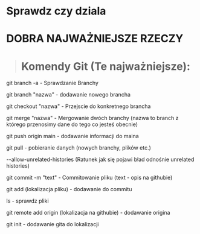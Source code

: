 # Sprawdz czy dziala



# DOBRA NAJWAŻNIEJSZE RZECZY  
> # Komendy Git (Te najważniejsze):  

git branch -a - Sprawdzanie Branchy

git branch "nazwa" - dodawanie nowego brancha

git checkout "nazwa" - Przejscie do konkretnego brancha

git merge "nazwa" - Mergowanie dwóch branchy (nazwa to branch z którego przenosimy dane do tego co jesteś obecnie)

git push origin main - dodawanie informacji do maina

git pull - pobieranie danych (nowych branchy, plików etc.)

--allow-unrelated-histories (Ratunek jak się pojawi bład odnośnie unrelated histories)

git commit -m "text" - Commitowanie pliku (text - opis na githubie)

git add (lokalizacja pliku) - dodawanie do commitu

ls - sprawdz pliki

git remote add origin (lokalizacja na githubie) - dodawanie origina

git init - dodawanie gita do lokalizacji
